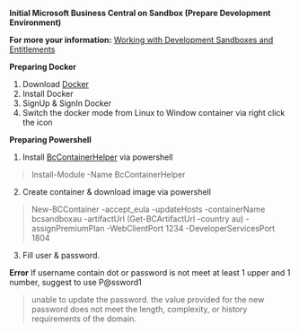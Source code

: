 **Initial Microsoft Business Central on Sandbox (Prepare Development Environment)**

**For more your information:**
[Working with Development Sandboxes and Entitlements](https://docs.microsoft.com/en-us/dynamics365/business-central/dev-itpro/developer/devenv-work-sandbox-entitlements)

**Preparing Docker**
1. Download [Docker](https://www.docker.com/) 
2. Install Docker 
3. SignUp & SignIn Docker 
4. Switch the docker mode from Linux to Window container via right click the icon

**Preparing Powershell**
1. Install [BcContainerHelper](https://www.powershellgallery.com/packages/BcContainerHelper/) via powershell
>Install-Module -Name BcContainerHelper
2. Create container & download image via powershell
> New-BCContainer -accept_eula -updateHosts -containerName bcsandboxau -artifactUrl (Get-BCArtifactUrl -country au) -assignPremiumPlan -WebClientPort 1234 -DeveloperServicesPort 1804
3. Fill user & password. 

**Error**
If username contain dot or password is not meet at least 1 upper and 1 number, suggest to use P@ssword1
>unable to update the password. the value provided for the new password does not meet the length, complexity, or history requirements of the domain.
